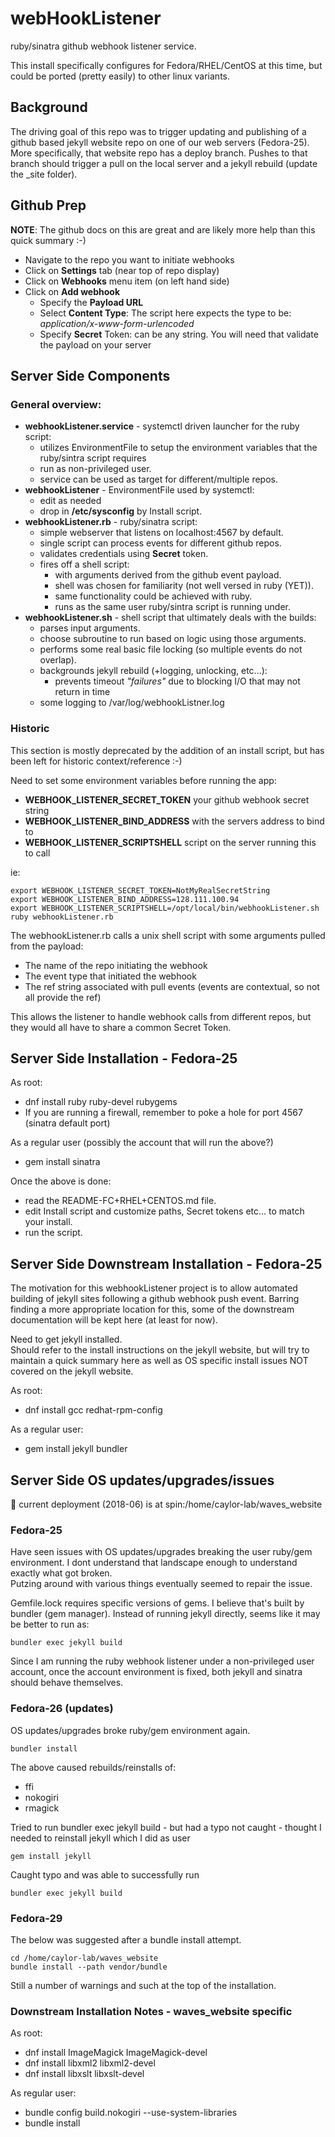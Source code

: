 # webHookListener
ruby/sinatra github webhook listener service.

This install specifically configures for Fedora/RHEL/CentOS at this time, but
could be ported (pretty easily) to other linux variants.

## Background
The driving goal of this repo was to trigger updating and publishing of a github
based jekyll website repo on one of our web servers (Fedora-25).  More specifically,
that website repo has a deploy branch.  Pushes to that branch should trigger a pull
on the local server and a jekyll rebuild (update the _site folder).

## Github Prep
**NOTE**: The github docs on this are great and are likely more help than this quick summary :-)
+ Navigate to the repo you want to initiate webhooks
+ Click on **Settings** tab (near top of repo display)
+ Click on **Webhooks** menu item (on left hand side)
+ Click on **Add webhook**
  + Specify the **Payload URL**
  + Select **Content Type**: The script here expects the type to be: _application/x-www-form-urlencoded_
  + Specify **Secret** Token: can be any string.  You will need that validate the payload on your server

## Server Side Components
### General overview:
+ **webhookListener.service** - systemctl driven launcher for the ruby script:
  + utilizes EnvironmentFile to setup the environment variables that the ruby/sintra script requires
  + run as non-privileged user.
  + service can be used as target for different/multiple repos.
+ **webhookListener** - EnvironmentFile used by systemctl:
  + edit as needed
  + drop in **/etc/sysconfig** by Install script.
+ **webhookListener.rb** - ruby/sinatra script:
  + simple webserver that listens on localhost:4567 by default.
  + single script can process events for different github repos.
  + validates credentials using **Secret** token.
  + fires off a shell script:
    + with arguments derived from the github event payload.
    + shell was chosen for familiarity (not well versed in ruby (YET)).  
    + same functionality could be achieved with ruby.
    + runs as the same user ruby/sintra script is running under.
+ **webhookListener.sh** - shell script that ultimately deals with the builds:
  + parses input arguments.
  + choose subroutine to run based on logic using those arguments.
  + performs some real basic file locking (so multiple events do not overlap).
  + backgrounds jekyll rebuild (+logging, unlocking, etc...):
    + prevents timeout *"failures"* due to blocking I/O that may not return in time
  + some logging to /var/log/webhookListner.log

### Historic
This section is mostly deprecated by the addition of an install script, but has
been left for historic context/reference :-)

Need to set some environment variables before running the app:

+ **WEBHOOK_LISTENER_SECRET_TOKEN** your github webhook secret string
+ **WEBHOOK_LISTENER_BIND_ADDRESS** with the servers address to bind to
+ **WEBHOOK_LISTENER_SCRIPTSHELL** script on the server running this to call

ie:
```
export WEBHOOK_LISTENER_SECRET_TOKEN=NotMyRealSecretString
export WEBHOOK_LISTENER_BIND_ADDRESS=128.111.100.94
export WEBHOOK_LISTENER_SCRIPTSHELL=/opt/local/bin/webhookListener.sh
ruby webhookListener.rb
```

The webhookListener.rb calls a unix shell script with some arguments pulled from the payload:
+ The name of the repo initiating the webhook
+ The event type that initiated the webhook
+ The ref string associated with pull events (events are contextual, so not all provide the ref)

This allows the listener to handle webhook calls from different repos, but they would all have to share a common Secret Token.

## Server Side Installation - Fedora-25
As root:
+ dnf install ruby ruby-devel rubygems
+ If you are running a firewall, remember to poke a hole for port 4567 (sinatra default port)

As a regular user (possibly the account that will run the above?)
+ gem install sinatra

Once the above is done:
+ read the README-FC+RHEL+CENTOS.md file.
+ edit Install script and customize paths, Secret tokens etc... to match your install.
+ run the script.

## Server Side Downstream Installation - Fedora-25
The motivation for this webhookListener project is to allow automated building of jekyll sites following a github webhook push event.
Barring finding a more appropriate location for this, some of the downstream documentation will be kept here (at least for now).

Need to get jekyll installed.  
Should refer to the install instructions on the jekyll website, but will try to maintain a quick
summary here as well as OS specific install issues NOT covered on the jekyll website.

As root:
+ dnf install gcc redhat-rpm-config

As a regular user:
+ gem install jekyll bundler

## Server Side OS updates/upgrades/issues
&#x1F53A; current deployment (2018-06) is at spin:/home/caylor-lab/waves_website
### Fedora-25
Have seen issues with OS updates/upgrades breaking the user ruby/gem environment.
I dont understand that landscape enough to understand exactly what got broken.  
Putzing around with various things eventually seemed to repair the issue.

Gemfile.lock requires specific versions of gems.  I believe that's built by bundler (gem manager).
Instead of running jekyll directly, seems like it may be better to run as:
```
bundler exec jekyll build
```
Since I am running the ruby webhook listener under a non-privileged user account, once the account environment is fixed, both jekyll and sinatra should behave themselves.

### Fedora-26 (updates)
OS updates/upgrades broke ruby/gem environment again.

```
bundler install
```

The above caused rebuilds/reinstalls of:
* ffi
* nokogiri
* rmagick

Tried to run bundler exec jekyll build - but had a typo not caught - thought I needed to reinstall jekyll which I did as user
```
gem install jekyll
```

Caught typo and was able to successfully run
```
bundler exec jekyll build
```

### Fedora-29 ###
The below was suggested after a bundle install attempt.
```
cd /home/caylor-lab/waves_website
bundle install --path vendor/bundle
```

Still a number of warnings and such at the top of the installation.
### Downstream Installation Notes - waves_website specific
As root:
+ dnf install ImageMagick ImageMagick-devel
+ dnf install libxml2 libxml2-devel
+ dnf install libxslt libxslt-devel

As regular user:
+ bundle config build.nokogiri --use-system-libraries
+ bundle install
